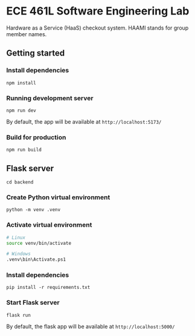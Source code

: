 # ECE 461L Software Engineering Lab
Hardware as a Service (HaaS) checkout system. HAAMI stands for group member names.

## Getting started

### Install dependencies

`npm install`

### Running development server

`npm run dev`

By default, the app will be available at `http://localhost:5173/`

### Build for production

`npm run build`

## Flask server

`cd backend`

### Create Python virtual environment

`python -m venv .venv`

### Activate virtual environment

```bash
# Linux
source venv/bin/activate

# Windows
.venv\bin\Activate.ps1
```

### Install dependencies

`pip install -r requirements.txt`

### Start Flask server

`flask run`

By default, the flask app will be available at `http://localhost:5000/`
